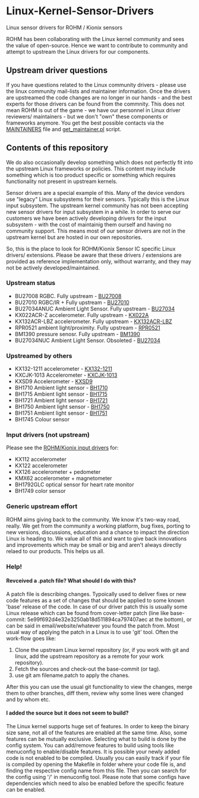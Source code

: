 # Linux-Kernel-Sensor-Drivers
Linux sensor drivers for ROHM / Kionix sensors

ROHM has been collaborating with the Linux kernel community and sees
the value of open-source. Hence we want to contribute to community
and attempt to upstream the Linux drivers for our components.

## Upstream driver questions
If you have questions related to the Linux community drivers - please
use the linux community mail-lists and maintainer information. Once the
drivers are upstreamed the code changes are no longer in our hands - and the
best experts for those drivers can be found from the commnity. This does not
mean ROHM is out of the game - we have our personnel in Linux driver reviewers/
maintainers - but we don't "own" these components or frameworks anymore. You
get the best possible contacts via the [MAINTAINERS](https://git.kernel.org/pub/scm/linux/kernel/git/torvalds/linux.git/tree/MAINTAINERS) file and [get_maintainer.pl](https://git.kernel.org/pub/scm/linux/kernel/git/torvalds/linux.git/tree/scripts/get_maintainer.pl) script.

## Contents of this repository
We do also occasionally develop something which does not perfectly fit into
the upstream Linux frameworks or policies. This content may include something
which is too product specific or something which requires functionality not
present in upstream kernels.

Sensor drivers are a special example of this. Many of the device vendors use
"legacy" Linux subsystems for their sensors. Typically this is the Linux input
subsystem. The upstream kernel community has not been accepting new sensor
drivers for input subsystem in a while. In order to serve our customers we have
been actively developing drivers for the input subsystem - with the cost of
maintainig them ourself and having no community support. This means most of our
sensor drivers are not in the upstream kernel but are hosted in our own
repositories.

So, this is the place to look for ROHM/Kionix Sensor IC specific Linux drivers/
extensions. Please be aware that these drivers / extensions are provided as
reference implementation only, without warranty, and they may not be actively
developed/maintained.

### Upstream status
* BU27008 RGBC. Fully upstream - [BU27008](https://github.com/RohmSemiconductor/Linux-Kernel-Sensor-Drivers/tree/master/Sensors/BU27008)
* BU27010 RGBC/IR + Fully upstream - [BU27010](https://github.com/RohmSemiconductor/Linux-Kernel-Sensor-Drivers/tree/master/Sensors/BU27010)
* BU27034ANUC Ambient Light Sensor. Fully upstream - [BU27034](https://github.com/RohmSemiconductor/Linux-Kernel-Sensor-Drivers/tree/master/Sensors/BU27034)
* KX022ACR-Z accelerometer. Fully upstream - [KX022A](https://github.com/RohmSemiconductor/Linux-Kernel-sensor-Drivers/tree/master/Sensors/KX022A)
* KX132ACR-LBZ accelerometer. Fully upstream - [KX132ACR-LBZ](https://github.com/RohmSemiconductor/Linux-Kernel-sensor-Drivers/tree/master/Sensors/KX132ACR-LBZ)
* RPR0521 ambient light/proximity. Fully upstream - [RPR0521](https://github.com/RohmSemiconductor/Linux-Kernel-sensor-Drivers/tree/master/Sensors/RPR0521)
* BM1390 pressure senosr. Fully upstream - [BM1390](https://github.com/RohmSemiconductor/Linux-Kernel-sensor-Drivers/tree/master/Sensors/BM1390)
* BU27034NUC Ambient Light Sensor. Obsoleted - [BU27034](https://github.com/RohmSemiconductor/Linux-Kernel-Sensor-Drivers/tree/master/Sensors/BU27034)

### Upstreamed by others
* KX132-1211 accelerometer - [KX132-1211](https://github.com/RohmSemiconductor/Linux-Kernel-sensor-Drivers/tree/master/Sensors/KX132-1211)
* KXCJK-1013 Accelerometer - [KXCJK-1013](https://github.com/RohmSemiconductor/Linux-Kernel-sensor-Drivers/tree/master/Sensors/KXCJK-1013)
* KXSD9 Accelerometer - [KXSD9](https://github.com/RohmSemiconductor/Linux-Kernel-sensor-Drivers/tree/master/Sensors/KXSD9)
* BH1710 Ambient light sensor - [BH1710](https://github.com/RohmSemiconductor/Linux-Kernel-sensor-Drivers/tree/master/Sensors/BH17XX)
* BH1715 Ambient light sensor - [BH1715](https://github.com/RohmSemiconductor/Linux-Kernel-sensor-Drivers/tree/master/Sensors/BH17XX)
* BH1721 Ambient light sensor - [BH1721](https://github.com/RohmSemiconductor/Linux-Kernel-sensor-Drivers/tree/master/Sensors/BH17XX)
* BH1750 Ambient light sensor - [BH1750](https://github.com/RohmSemiconductor/Linux-Kernel-sensor-Drivers/tree/master/Sensors/BH17XX)
* BH1751 Ambient light sensor - [BH1751](https://github.com/RohmSemiconductor/Linux-Kernel-sensor-Drivers/tree/master/Sensors/BH17XX)
* BH1745 Colour sensor

### Input drivers (not upstream)
Please see the [ROHM/Kionix input drivers](https://github.com/RohmSemiconductor/Linux-Kernel-Input-Drivers) for:
* KX112 accelerometer
* KX122 accelerometer
* KX126 accelerometer + pedometer
* KMX62 accelerometer + magnetometer
* BH1792GLC optical sensor for heart rate monitor
* BH1749 color sensor

### Generic upstream effort
ROHM aims giving back to the community. We know it's two-way road, really. We get
from the community a working platform, bug fixes, porting to new versions,
discussions, education and a chance to impact the direction Linux is heading
to. We value all of this and want to give back innovations and improvements
which may be small or big and aren't always directly relaed to our products.
This helps us all.

### Help!
#### Revceived a .patch file? What should I do with this?

A patch file is describing changes. Typoically used to deliver fixes or new code features as a set of changes that should be applied to some known 'base' release of the code. In case of our driver patch this is usually some Linux release which can be found from cover-letter patch (line like base-commit: 5e99f692d4e32e3250ab18d511894ca797407aec at the bottom), or can be said in email/website/whatever you found the patch from. Most usual way of applying the patch in a Linux is to use 'git' tool. Often the work-flow goes like:
1. Clone the upstream Linux kernel repository (or, if you work with git and linux, add the upstream repository as a remote for your work repository).
2. Fetch the sources and check-out the base-commit (or tag).
3. use git am filename.patch to apply the chanes.

After this you can use the usual git functionality to view the changes, merge them to other branches, diff them, review why some lines were changed and by whom etc.

#### I added the source but it does not seem to build?

The Linux kernel supports huge set of features. In order to keep the binary size sane, not all of the features are enabled at the same time. Also, some features can be mutually exclusive. Selecting what to build is done by the config system. You can add/remove features to build using tools like menuconfig to enable/disable features. It is possible your newly added code is not enabled to be compiled. Usually you can easily track if your file is compiled by opening the Makefile in folder where your code file is, and finding the respective config name from this file. Then you can search for the config using '/' in menuconfig tool. Please note that some configs have dependencies which need to also be enabled before the specific feature can be enabled.
